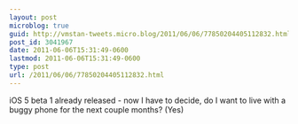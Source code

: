 ```yaml
---
layout: post
microblog: true
guid: http://vmstan-tweets.micro.blog/2011/06/06/77850204405112832.html
post_id: 3041967
date: 2011-06-06T15:31:49-0600
lastmod: 2011-06-06T15:31:49-0600
type: post
url: /2011/06/06/77850204405112832.html
---
```

iOS 5 beta 1 already released - now I have to decide, do I want to live with a buggy phone for the next couple months? (Yes)
